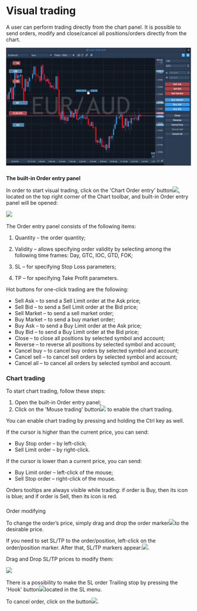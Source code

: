 # Visual trading

A user can perform trading directly from the chart panel. It is possible to send orders, modify and close/cancel all positions/orders directly from the chart.

![](../../../.gitbook/assets/visual-mac%20%281%29.png)

### 
**The built-in Order entry panel** 

In order to start visual trading, click on the 'Chart Order entry' button![](../../../.gitbook/assets/screen-shot-2018-12-12-at-1.48.png), 
located on the top right corner of the Chart toolbar, and built-in Order entry panel will be opened:

![](../../../.gitbook/assets/screen-shot-2018-12-12-at-1.52.png)


The Order entry panel consists of the following items:

1.  Quantity – the order quantity;

2.  Validity – allows specifying order validity by selecting among the following time frames: Day, GTC, IOC, GTD, FOK;

3.  SL – for specifying Stop Loss parameters;

4.  TP – for specifying Take Profit parameters.

Hot buttons for one-click trading are the following:

* Sell Ask – to send a Sell Limit order at the Ask price;
* Sell Bid – to send a Sell Limit order at the Bid price;
* Sell Market – to send a sell market order;
* Buy Market – to send a buy market order;
* Buy Ask – to send a Buy Limit order at the Ask price;
* Buy Bid – to send a Buy Limit order at the Bid price;
* Close – to close all positions by selected symbol and account;
* Reverse – to reverse all positions by selected symbol and account;
* Cancel buy – to cancel buy orders by selected symbol and account;
* Cancel sell – to cancel sell orders by selected symbol and account;
* Cancel all – to cancel all orders by selected symbol and account.

### Chart trading

To start chart trading, follow these steps:

1. Оpen the built-in Order entry panel;
2. Click on the 'Mouse trading' button![](../../../.gitbook/assets/screen-shot-2018-12-12-at-1.56.png)
   to enable the chart trading.

You can enable chart trading by pressing and holding the Ctrl key as well.

If the cursor is higher than the current price, you can send:

* Buy Stop order – by left-click;
* Sell Limit order – by right-click.

If the cursor is lower than a current price, you can send:

* Buy Limit order – left-click of the mouse;
* Sell Stop order – right-click of the mouse.

Orders tooltips are always visible while trading: if order is Buy, then its icon is blue; and if order is Sell, then its icon is red.

### 
Order modifying

To change the order’s price, simply drag and drop the order marker![](../../../.gitbook/assets/order-marker.png)to the desirable price.

If you need to set SL/TP to the order/position, left-click on the order/position marker. After that, SL/TP markers appear:![](../../../.gitbook/assets/screen-shot-2018-12-12-at-4.14%20%282%29.png). 

 Drag and Drop SL/TP prices to modify them:

![](../../../.gitbook/assets/sl-tp.png)


There is a possibility to make the SL order Trailing stop by pressing the 'Hook' button![](../../../.gitbook/assets/tsl.png)located in the SL menu.

To cancel order, click on the button![](../../../.gitbook/assets/close.png).

